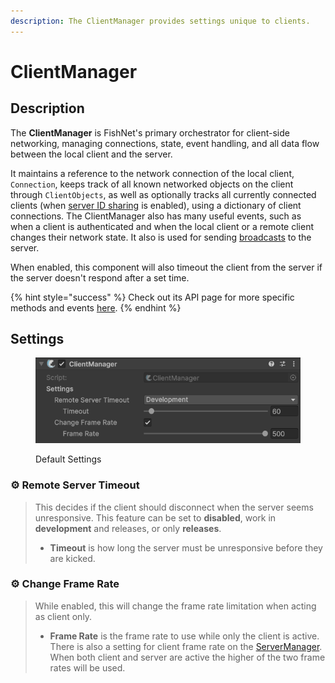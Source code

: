 ```yaml
---
description: The ClientManager provides settings unique to clients.
---
```


# ClientManager

## Description <a href="#server-and-host" id="server-and-host"></a>

The **ClientManager** is FishNet's primary orchestrator for client-side networking, managing connections, state, event handling, and all data flow between the local client and the server.

It maintains a reference to the network connection of the local client, `Connection`, keeps track of all known networked objects on the client through `ClientObjects`, as well as optionally tracks all currently connected clients (when [server ID sharing](server-manager.md#share-ids) is enabled), using a dictionary of client connections. The ClientManager also has many useful events, such as when a client is authenticated and when the local client or a remote client changes their network state. It also is used for sending [broadcasts](../../../guides/features/network-communication/broadcasts.md) to the server.

When enabled, this component will also timeout the client from the server if the server doesn't respond after a set time.&#x20;

{% hint style="success" %}
Check out its API page for more specific methods and events [here](https://firstgeargames.com/FishNet/api/api/FishNet.Managing.Client.ClientManager.html).
{% endhint %}

## Settings <a href="#server-and-host" id="server-and-host"></a>

<div align="left" data-full-width="false"><figure><img src="../../../.gitbook/assets/client-manager-component.png" alt=""><figcaption><p>Default Settings</p></figcaption></figure></div>

### :gear:  **Remote Server Timeout**

> This decides if the client should disconnect when the server seems unresponsive. This feature can be set to **disabled**, work in **development** and releases, or only **releases**.
>
> * **Timeout** is how long the server must be unresponsive before they are kicked.

### :gear:  **Change Frame Rate**

> While enabled, this will change the frame rate limitation when acting as client only.
>
> * **Frame Rate** is the frame rate to use while only the client is active. There is also a setting for client frame rate on the [ServerManager](server-manager.md). When both client and server are active the higher of the two frame rates will be used.
